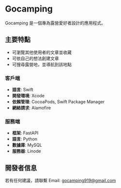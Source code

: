 # Gocamping

Gocamping 是一個專為露營愛好者設計的應用程式。

## 主要特點

- 可瀏覽其他使用者的文章並收藏
- 可依自己的想法創建文章
- 可搜尋露營地，並導航到該地點

### 客戶端

- **語言**: Swift
- **開發環境**: Xcode
- **依賴管理**: CocoaPods, Swift Package Manager
- **網絡請求**: Alamofire

### 服務端

- **框架**: FastAPI
- **語言**: Python
- **數據庫**: MySQL
- **服務器**: Linode

## 開發者信息
若有任何建議，請聯繫
Email: gocamping919@gmail.com
